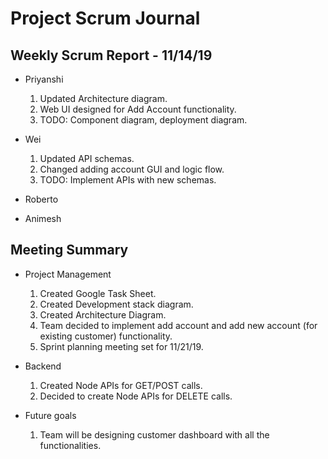 # Project Scrum Journal

## Weekly Scrum Report - 11/14/19

* Priyanshi
  1. Updated Architecture diagram.
  2. Web UI designed for Add Account functionality.
  3. TODO: Component diagram, deployment diagram. 
  

* Wei
  1. Updated API schemas.
  2. Changed adding account GUI and logic flow.
  3. TODO: Implement APIs with new schemas.

* Roberto


* Animesh

## Meeting Summary

* Project Management
  1. Created Google Task Sheet.
  2. Created Development stack diagram.
  3. Created Architecture Diagram.
  4. Team decided to implement add account and add new account (for existing customer) functionality. 
  5. Sprint planning meeting set for 11/21/19.
* Backend
  1. Created Node APIs for GET/POST calls.
  2. Decided to create Node APIs for DELETE calls.
  
* Future goals
  1. Team will be designing customer dashboard with all the functionalities.
